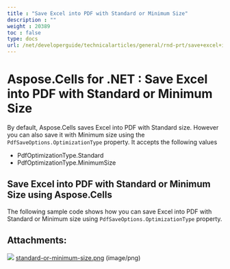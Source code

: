 ```yaml
---
title : "Save Excel into PDF with Standard or Minimum Size" 
description : "" 
weight : 20389 
toc : false
type: docs
url: /net/developerguide/technicalarticles/general/rnd-prt/save+excel+into+pdf+with+standard+or+minimum+size/
---
```


# Aspose.Cells for .NET : Save Excel into PDF with Standard or Minimum Size


By default, Aspose.Cells saves Excel into PDF with Standard size. However you can also save it with Minimum size using the `PdfSaveOptions.OptimizationType` property. It accepts the following values

*   PdfOptimizationType.Standard
*   PdfOptimizationType.MinimumSize

## Save Excel into PDF with Standard or Minimum Size using Aspose.Cells

The following sample code shows how you can save Excel into PDF with Standard or Minimum size using `PdfSaveOptions.OptimizationType` property.

## Attachments:

![](https://docs2.aspose.com/cells/net/images/icons/bullet_blue.gif) [standard-or-minimum-size.png](https://docs2.aspose.com/cells/net/attachments/5018787/5115051.png) (image/png)  

